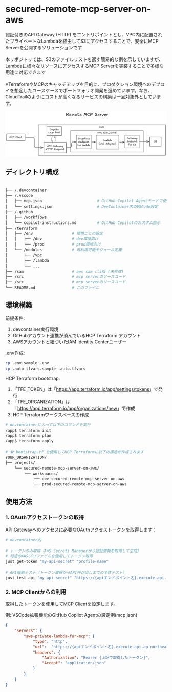 # secured-remote-mcp-server-on-aws

認証付きのAPI Gateway (HTTP) をエントリポイントとし、VPC内に配置されたプライベートなLambdaを経由してS3にアクセスすることで、安全にMCP Serverを公開するソリューションです</br>
</br>
本リポジトリでは、S3のファイルリストを返す簡易的な例を示していますが、Lambdaに様々なリソースにアクセスするMCP Serverを実装することで多様な用途に対応できます</br>
</br>
※TerraformやMCPのキャッチアップを目的に、プロダクション環境へのデプロイを想定したユースケースでポートフォリオ開発を進めています。なお、CloudTrailのようにコストが高くなるサービスの構築は一旦対象外としています。

![アーキテクチャ図](./architecture.png)

## ディレクトリ構成

```bash

├── /.devcontainer
├── /.vscode
│   ├── mcp.json                        # GitHub Copilot Agentモードで使用する際の設定
│   └── settings.json                   # DevContainer内のVSCode設定
├── /.github
│   ├── /workflows                      
│   └── copilot-instructions.md         # GitHub Copilotのカスタム指示 
├── /terraform
│   ├── /env                 # 環境ごとの設定
│   │   ├── /dev             # dev環境向け
│   │   └── /prod            # prod環境向け
│   └── /modules             # 再利用可能モジュール定義
│       ├── /vpc             
│       ├── /lambda
│       └── ...
├── /sam                     # aws sam cli版 (未完成)
├── /src                     # mcp serverのソースコード
├── /src                     # mcp serverのソースコード
└── README.md                # このファイル
```

## 環境構築

前提条件:

1. devcontainer実行環境
1. GitHubアカウント連携が済んでいるHCP Terraform アカウント
1. AWSアカウントと紐づいたIAM Identity Centerユーザー

.env作成:

```bash
cp .env.sample .env
cp .auto.tfvars.sample .auto.tfvars
```

HCP Terraform bootstrap:

1. 「TFE_TOKEN」は「<https://app.terraform.io/app/settings/tokens>」で発行
1. 「TFE_ORGANIZATION」は「<https://app.terraform.io/app/organizations/new>」で作成
1. HCP Terraformワークスペースの作成

```bash
# devcontainerに入って以下のコマンドを実行
/app$ terraform init
/app$ terraform plan
/app$ terraform apply

# 🛠️ bootstrap.tf`を使用してHCP Terraformに以下の構造が作成されます
YOUR_ORGANIZATION/
├── projects/
    └── secured-remote-mcp-server-on-aws/
        └── workspaces/
            ├── dev-secured-remote-mcp-server-on-aws
            └── prod-secured-remote-mcp-server-on-aws
```

## 使用方法

### 1. OAuthアクセストークンの取得

API Gatewayへのアクセスに必要なOAuthアクセストークンを取得します：

```bash
# devcontainer内

# トークンのみ取得（AWS Secrets Managerから認証情報を取得して生成）
# 特定のAWSプロファイルを使用してトークン取得
just get-token "my-api-secret" "profile-name"

# API接続テスト（トークン取得からAPI呼び出しまでの全体テスト）
just test-api "my-api-secret" "https://{apiエンドポイント名}.execute-api.ap-northeast-1.amazonaws.com/mcp/"
```

### 2. MCP Clientからの利用

取得したトークンを使用してMCP Clientを設定します。</br>

例: VSCode拡張機能のGitHub Copilot Agentの設定例(mcp.json)

```json
{
    "servers": {
        "aws-private-lambda-for-mcp": {
            "type": "http",
            "url":  "https://{apiエンドポイント名}.execute-api.ap-northeast-1.amazonaws.com/mcp/",
            "headers": {
                "Authorization": "Bearer {上記で取得したトークン}",
                "Accept": "application/json"
            }
        }
    }
}
```
